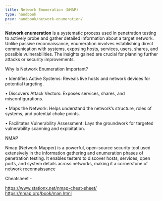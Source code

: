 ```yaml
---
title: Network Enumeration (NMAP)
type: handbook
prev: handbook/network-enumeration/
---
```



**Network enumeration** is a systematic process used in penetration testing to actively probe and gather detailed information 
about a target network. Unlike passive reconnaissance, enumeration involves establishing direct communication with systems, 
exposing hosts, services, users, shares, and possible vulnerabilities. The insights gained are crucial for planning further attacks 
or security improvements.

Why Is Network Enumeration Important?

• Identifies Active Systems: Reveals live hosts and network devices for potential targeting.

• Discovers Attack Vectors: Exposes services, shares, and misconfigurations.

• Maps the Network: Helps understand the network’s structure, roles of systems, and potential choke points.

• Facilitates Vulnerability Assessment: Lays the groundwork for targeted vulnerability scanning and exploitation.

NMAP

Nmap (Network Mapper) is a powerful, open-source security tool used extensively in the information gathering and enumeration 
phases of penetration testing. It enables testers to discover hosts, services, open ports, and system details across networks, making 
it a cornerstone of network reconnaissance

Cheatsheet -

https://www.stationx.net/nmap-cheat-sheet/<br>
https://nmap.org/book/man.html

